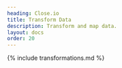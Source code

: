 ```yaml
---
heading: Close.io
title: Transform Data
description: Transform and map data.
layout: docs
order: 20
---
```


{% include transformations.md %}
